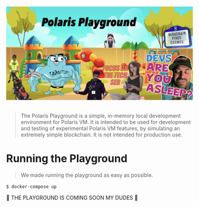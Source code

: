 ![](./docs/web/public/playground.png)
&nbsp;

> The Polaris Playground is a simple, in-memory local development environment for Polaris VM. It is intended to be used for development and testing of experimental Polaris VM features, by simulating an extremely simple blockchain. It is not intended for production use.

# Running the Playground

> We made running the playground as easy as possible.

```
$ docker-compose up
```

🚧 THE PLAYGROUND IS COMING SOON MY DUDES 🚧